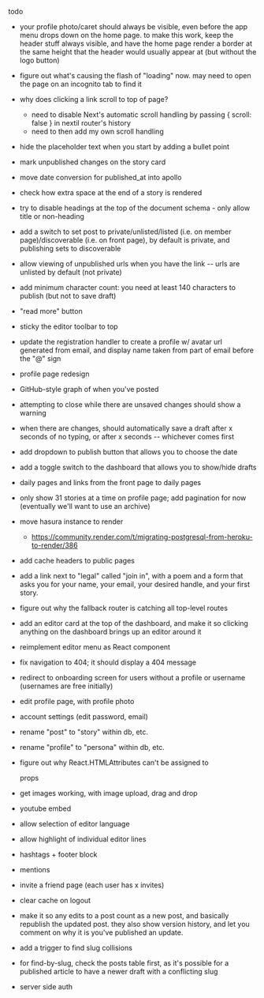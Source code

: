 todo

- your profile photo/caret should always be visible, even before the app menu
  drops down on the home page. to make this work, keep the header stuff
  always visible, and have the home page render a border at the same
  height that the header would usually appear at (but without the logo button)

- figure out what's causing the flash of "loading" now. may need to open the
  page on an incognito tab to find it

- why does clicking a link scroll to top of page?
  * need to disable Next's automatic scroll handling by passing { scroll: false }
    in nextil router's history
  * need to then add my own scroll handling

- hide the placeholder text when you start by adding a bullet point
- mark unpublished changes on the story card
- move date conversion for published_at into apollo
- check how extra space at the end of a story is rendered
- try to disable headings at the top of the document schema - only allow title or non-heading
- add a switch to set post to private/unlisted/listed (i.e. on member page)/discoverable (i.e. on front page),
  by default is private, and publishing sets to discoverable
- allow viewing of unpublished urls when you have the link -- urls are unlisted by default (not private)
- add minimum character count: you need at least 140 characters to publish
  (but not to save draft)

- "read more" button
- sticky the editor toolbar to top

- update the registration handler to create a profile w/ avatar url
  generated from email, and display name taken from part of email
  before the "@" sign

- profile page redesign
- GitHub-style graph of when you've posted

- attempting to close while there are unsaved changes should show a warning
- when there are changes, should automatically save a draft after x seconds of
  no typing, or after x seconds -- whichever comes first
- add dropdown to publish button that allows you to choose the date
- add a toggle switch to the dashboard that allows you to show/hide drafts
- daily pages and links from the front page to daily pages
- only show 31 stories at a time on profile page; add pagination for now
  (eventually we'll want to use an archive)

- move hasura instance to render
  * https://community.render.com/t/migrating-postgresql-from-heroku-to-render/386
- add cache headers to public pages

- add a link next to "legal" called "join in", with a poem and a form that
  asks you for your name, your email, your desired handle, and your first story.

- figure out why the fallback router is catching all top-level routes

- add an editor card at the top of the dashboard, and make it so clicking
  anything on the dashboard brings up an editor around it
- reimplement editor menu as React component
- fix navigation to 404; it should display a 404 message
- redirect to onboarding screen for users without a profile or username (usernames are free initially)
- edit profile page, with profile photo
- account settings (edit password, email)

- rename "post" to "story" within db, etc.
- rename "profile" to "persona" within db, etc.
- figure out why React.HTMLAttributes can't be assigned to <div> props

- get images working, with image upload, drag and drop
- youtube embed
- allow selection of editor language
- allow highlight of individual editor lines
- hashtags + footer block
- mentions

- invite a friend page (each user has x invites)

- clear cache on logout

- make it so any edits to a post count as a new post, and basically republish
  the updated post. they also show version history, and let you comment on
  why it is you've published an update.

- add a trigger to find slug collisions 
- for find-by-slug, check the posts table first, as it's possible for a
  published article to have a newer draft with a conflicting slug

- server side auth
